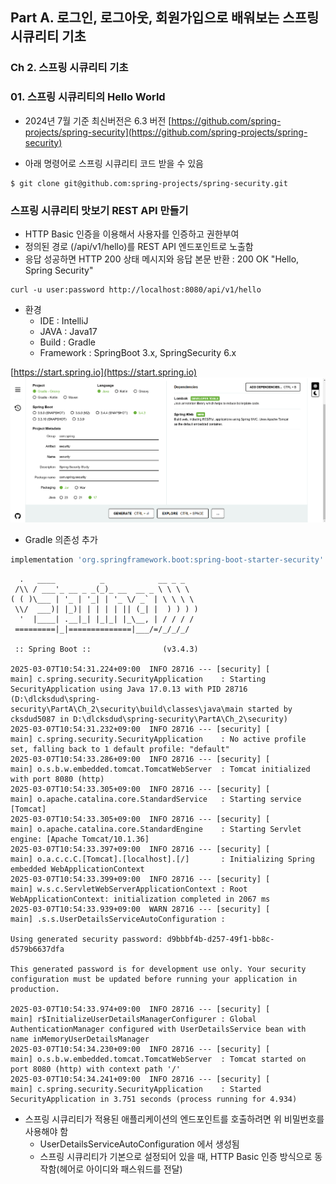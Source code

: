 ## Part A. 로그인, 로그아웃, 회원가입으로 배워보는 스프링 시큐리티 기초
### Ch 2. 스프링 시큐리티 기초
### 01. 스프링 시큐리티의 Hello World
- 2024년 7월 기준 최신버전은 6.3 버전
[https://github.com/spring-projects/spring-security](https://github.com/spring-projects/spring-security)

- 아래 명령어로 스프링 시큐리티 코드 받을 수 있음
```shell script
$ git clone git@github.com:spring-projects/spring-security.git
```

### 스프링 시큐리티 맛보기 REST API 만들기
- HTTP Basic 인증을 이용해서 사용자를 인증하고 권한부여
- 정의된 경로 (/api/v1/hello)를 REST API 엔드포인트로 노출함
- 응답 성공하면 HTTP 200 상태 메시지와 응답 본문 반환 : 200 OK "Hello, Spring Security"
```shell script
curl -u user:password http://localhost:8080/api/v1/hello
```
- 환경
    - IDE : IntelliJ
    - JAVA : Java17
    - Build : Gradle
    - Framework : SpringBoot 3.x, SpringSecurity 6.x

[https://start.spring.io](https://start.spring.io)
![springboot_project.png](./springboot_project.png)

- Gradle 의존성 추가
```gradle
implementation 'org.springframework.boot:spring-boot-starter-security'
```
```
  .   ____          _            __ _ _
 /\\ / ___'_ __ _ _(_)_ __  __ _ \ \ \ \
( ( )\___ | '_ | '_| | '_ \/ _` | \ \ \ \
 \\/  ___)| |_)| | | | | || (_| |  ) ) ) )
  '  |____| .__|_| |_|_| |_\__, | / / / /
 =========|_|==============|___/=/_/_/_/

 :: Spring Boot ::                (v3.4.3)

2025-03-07T10:54:31.224+09:00  INFO 28716 --- [security] [           main] c.spring.security.SecurityApplication    : Starting SecurityApplication using Java 17.0.13 with PID 28716 (D:\dlcksdud\spring-security\PartA\Ch_2\security\build\classes\java\main started by cksdud5087 in D:\dlcksdud\spring-security\PartA\Ch_2\security)
2025-03-07T10:54:31.232+09:00  INFO 28716 --- [security] [           main] c.spring.security.SecurityApplication    : No active profile set, falling back to 1 default profile: "default"
2025-03-07T10:54:33.286+09:00  INFO 28716 --- [security] [           main] o.s.b.w.embedded.tomcat.TomcatWebServer  : Tomcat initialized with port 8080 (http)
2025-03-07T10:54:33.305+09:00  INFO 28716 --- [security] [           main] o.apache.catalina.core.StandardService   : Starting service [Tomcat]
2025-03-07T10:54:33.305+09:00  INFO 28716 --- [security] [           main] o.apache.catalina.core.StandardEngine    : Starting Servlet engine: [Apache Tomcat/10.1.36]
2025-03-07T10:54:33.397+09:00  INFO 28716 --- [security] [           main] o.a.c.c.C.[Tomcat].[localhost].[/]       : Initializing Spring embedded WebApplicationContext
2025-03-07T10:54:33.399+09:00  INFO 28716 --- [security] [           main] w.s.c.ServletWebServerApplicationContext : Root WebApplicationContext: initialization completed in 2067 ms
2025-03-07T10:54:33.939+09:00  WARN 28716 --- [security] [           main] .s.s.UserDetailsServiceAutoConfiguration : 

Using generated security password: d9bbbf4b-d257-49f1-bb8c-d579b6637dfa

This generated password is for development use only. Your security configuration must be updated before running your application in production.

2025-03-07T10:54:33.974+09:00  INFO 28716 --- [security] [           main] r$InitializeUserDetailsManagerConfigurer : Global AuthenticationManager configured with UserDetailsService bean with name inMemoryUserDetailsManager
2025-03-07T10:54:34.230+09:00  INFO 28716 --- [security] [           main] o.s.b.w.embedded.tomcat.TomcatWebServer  : Tomcat started on port 8080 (http) with context path '/'
2025-03-07T10:54:34.241+09:00  INFO 28716 --- [security] [           main] c.spring.security.SecurityApplication    : Started SecurityApplication in 3.751 seconds (process running for 4.934)

```
- 스프링 시큐리티가 적용된 애플리케이션의 엔드포인트를 호출하려면 위 비밀번호를 사용해야 함
    - UserDetailsServiceAutoConfiguration 에서 생성됨
    - 스프링 시큐리티가 기본으로 설정되어 있을 때, HTTP Basic 인증 방식으로 동작함(헤어로 아이디와 패스워드를 전달)
    